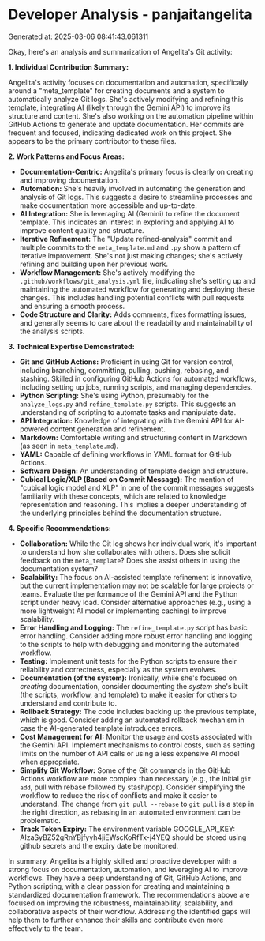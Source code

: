 # Developer Analysis - panjaitangelita
Generated at: 2025-03-06 08:41:43.061311

Okay, here's an analysis and summarization of Angelita's Git activity:

**1. Individual Contribution Summary:**

Angelita's activity focuses on documentation and automation, specifically around a "meta_template" for creating documents and a system to automatically analyze Git logs.  She's actively modifying and refining this template, integrating AI (likely through the Gemini API) to improve its structure and content. She's also working on the automation pipeline within GitHub Actions to generate and update documentation.  Her commits are frequent and focused, indicating dedicated work on this project. She appears to be the primary contributor to these files.

**2. Work Patterns and Focus Areas:**

*   **Documentation-Centric:**  Angelita's primary focus is clearly on creating and improving documentation.
*   **Automation:** She's heavily involved in automating the generation and analysis of Git logs. This suggests a desire to streamline processes and make documentation more accessible and up-to-date.
*   **AI Integration:**  She is leveraging AI (Gemini) to refine the document template. This indicates an interest in exploring and applying AI to improve content quality and structure.
*   **Iterative Refinement:**  The "Update refined-analysis" commit and multiple commits to the `meta_template.md` and `.py` show a pattern of iterative improvement. She's not just making changes; she's actively refining and building upon her previous work.
*   **Workflow Management:** She's actively modifying the `.github/workflows/git_analysis.yml` file, indicating she's setting up and maintaining the automated workflow for generating and deploying these changes. This includes handling potential conflicts with pull requests and ensuring a smooth process.
*   **Code Structure and Clarity:** Adds comments, fixes formatting issues, and generally seems to care about the readability and maintainability of the analysis scripts.

**3. Technical Expertise Demonstrated:**

*   **Git and GitHub Actions:** Proficient in using Git for version control, including branching, committing, pulling, pushing, rebasing, and stashing. Skilled in configuring GitHub Actions for automated workflows, including setting up jobs, running scripts, and managing dependencies.
*   **Python Scripting:**  She's using Python, presumably for the `analyze_logs.py` and  `refine_template.py` scripts. This suggests an understanding of scripting to automate tasks and manipulate data.
*   **API Integration:** Knowledge of integrating with the Gemini API for AI-powered content generation and refinement.
*   **Markdown:** Comfortable writing and structuring content in Markdown (as seen in `meta_template.md`).
*   **YAML:** Capable of defining workflows in YAML format for GitHub Actions.
*   **Software Design:** An understanding of template design and structure.
*   **Cubical Logic/XLP (Based on Commit Message):** The mention of "cubical logic model and XLP" in one of the commit messages suggests familiarity with these concepts, which are related to knowledge representation and reasoning. This implies a deeper understanding of the underlying principles behind the documentation structure.

**4. Specific Recommendations:**

*   **Collaboration:** While the Git log shows her individual work, it's important to understand how she collaborates with others. Does she solicit feedback on the `meta_template`? Does she assist others in using the documentation system?
*   **Scalability:** The focus on AI-assisted template refinement is innovative, but the current implementation may not be scalable for large projects or teams. Evaluate the performance of the Gemini API and the Python script under heavy load. Consider alternative approaches (e.g., using a more lightweight AI model or implementing caching) to improve scalability.
*   **Error Handling and Logging:**  The `refine_template.py` script has basic error handling.  Consider adding more robust error handling and logging to the scripts to help with debugging and monitoring the automated workflow.
*   **Testing:** Implement unit tests for the Python scripts to ensure their reliability and correctness, especially as the system evolves.
*   **Documentation (of the system):** Ironically, while she's focused on *creating* documentation, consider documenting the *system* she's built (the scripts, workflow, and template) to make it easier for others to understand and contribute to.
*   **Rollback Strategy:** The code includes backing up the previous template, which is good. Consider adding an automated rollback mechanism in case the AI-generated template introduces errors.
*   **Cost Management for AI:** Monitor the usage and costs associated with the Gemini API.  Implement mechanisms to control costs, such as setting limits on the number of API calls or using a less expensive AI model when appropriate.
*   **Simplify Git Workflow:**  Some of the Git commands in the GitHub Actions workflow are more complex than necessary (e.g., the initial `git add`, pull with rebase followed by stash/pop).  Consider simplifying the workflow to reduce the risk of conflicts and make it easier to understand.  The change from `git pull --rebase` to `git pull` is a step in the right direction, as rebasing in an automated environment can be problematic.
* **Track Token Expiry:** The environment variable GOOGLE_API_KEY: AIzaSyBZ52gRnYBjfyyh4jiEWscKoRfTx-j4YEQ should be stored using github secrets and the expiry date be monitored.

In summary, Angelita is a highly skilled and proactive developer with a strong focus on documentation, automation, and leveraging AI to improve workflows. They have a deep understanding of Git, GitHub Actions, and Python scripting, with a clear passion for creating and maintaining a standardized documentation framework. The recommendations above are focused on improving the robustness, maintainability, scalability, and collaborative aspects of their workflow. Addressing the identified gaps will help them to further enhance their skills and contribute even more effectively to the team.
